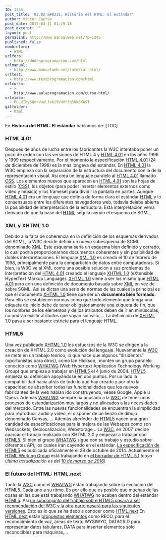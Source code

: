 ```yaml
---
ID: 1345
post_title: '03.02 &#8211; Historia del HTML: El estándar'
author: Víctor Cuervo
post_date: 2017-04-11 01:29:18
post_excerpt: ""
layout: post
permalink: http://www.manualweb.net/?p=1345
published: false
nombreforo:
  - HTML
urlforo:
  - http://dudasprogramacion.com/html
urlmanual:
  - http://www.manualweb.net/tutorial-html/
urltest:
  - http://www.testprogramacion.com/html
urlcurso:
  - >
    http://www.aulaprogramacion.com/curso-html/
urlvideo:
  - PLLVIhySQmrVaaLfsbi9VHVffq3Kk8KAST
gitfolder:
  - html
---
```

En **Historia del HTML: El estándar** hablamos de: [TOC] <a name="html4"></a>

### **HTML 4.01**

<span style="font-weight: 400">Después de años de lucha entre los fabricantes la W3C intentaba poner un poco de orden con las versiones de HTML 4 y </span>[<span style="font-weight: 400">HTML 4.01</span>][1]<span style="font-weight: 400"> en los años 1998 y 1999 respectivamente.</span> <span style="font-weight: 400">Por el momento la especificación </span>[<span style="font-weight: 400">HTML 4.01</span>][1]<span style="font-weight: 400"> (24 de diciembre de 1999) es la más longeva del estándar.</span> <span style="font-weight: 400">En </span>[<span style="font-weight: 400">HTML 4.01</span>][1]<span style="font-weight: 400"> la W3C empieza con la separación de la estructura del documento con la de la representación visual. Así crea un lenguaje paralelo al </span>[<span style="font-weight: 400">HTML 4.01</span>][1]<span style="font-weight: 400"> llamado </span>[<span style="font-weight: 400">CSS</span>][2]<span style="font-weight: 400">.</span> <span style="font-weight: 400">Los elementos nuevos que aparecen en </span>[<span style="font-weight: 400">HTML 4.01</span>][1]<span style="font-weight: 400"> son las hojas de estilo (</span>[<span style="font-weight: 400">CSS</span>][2]<span style="font-weight: 400">), los objetos (para poder insertar elementos externos como vídeo y música) y los frameset para dividir la pantalla en partes.</span> <span style="font-weight: 400">Aunque </span>[<span style="font-weight: 400">HTML 4.01</span>][1]<span style="font-weight: 400"> era un lenguaje que definía de forma clara el estándar </span>[<span style="font-weight: 400">HTML</span>][3]<span style="font-weight: 400"> y lo consensuaba entre los diferentes navegadores web, todavía dejaba abierta la posibilidad de interpretación de la estructura. Esta interpretación venía derivada de que la base del </span>[<span style="font-weight: 400">HTML</span>][3]<span style="font-weight: 400"> seguía siendo el esquema de SGML.</span> <a name="xml"></a>

### **XML y XHTML 1.0**

<span style="font-weight: 400">Debido a la falta de coherencia en la definición de los esquemas derivados del SGML, la W3C decide definir un nuevo subesquema de SGML denominado </span>[<span style="font-weight: 400">XML</span>][4]<span style="font-weight: 400">. Este esquema sería un esquema bien definido y cerrado, lo cual podría proporcionarnos documentos coherentes y sin posibilidad de dobles interpretaciones.</span> <span style="font-weight: 400">El lenguaje </span>[<span style="font-weight: 400">XML 1.0</span>][5]<span style="font-weight: 400"> es creado el 10 de febrero de 1998, principalmente para la compartición de datos entre computadoras.</span> <span style="font-weight: 400">Si bien, la W3C ve al XML como una posible solución a sus problemas de interpretación del </span>[<span style="font-weight: 400">HTML 4.01</span>][1]<span style="font-weight: 400"> creando el lenguaje </span>[<span style="font-weight: 400">XHTML 1.0</span>][6]<span style="font-weight: 400"> (eXtensible HyperText Markup Language).</span> [<span style="font-weight: 400">XHTML 1.0</span>][6]<span style="font-weight: 400"> viene a ser los mismo que </span>[<span style="font-weight: 400">HTML 4.01</span>][1]<span style="font-weight: 400"> pero con una definición de documento basada sobre </span>[<span style="font-weight: 400">XML</span>][4]<span style="font-weight: 400"> en vez de sobre SGML. Así se dictan una serie de normas de las cuales la principal es que el documento </span>[<span style="font-weight: 400">XHTML 1.0</span>][6]<span style="font-weight: 400"> tiene que ser un </span>**documento bien formado.**<span style="font-weight: 400"> Para ello se establecen normas como que todo elemento que tenga una etiqueta de inicio debe de tener obligatoriamente una etiqueta de fin, que los nombres de los elementos y de los atributos deben de ir en minúsculas, no podrán existir atributos que vayan sin valor,...</span> <span style="font-weight: 400">La definición de </span>[<span style="font-weight: 400">XHTML 1.0</span>][6]<span style="font-weight: 400"> pasa a ser bastante estricta para el lenguaje </span>[<span style="font-weight: 400">HTML</span>][3]<span style="font-weight: 400">.</span> <a name="html5"></a>

### **HTML5**

<span style="font-weight: 400">Una vez publicado </span>[<span style="font-weight: 400">XHTML 1.0</span>][6]<span style="font-weight: 400"> los esfuerzos de la W3C se dirigen a la creación de XHTML 2.0 como evolución del lenguaje.</span> <span style="font-weight: 400">Nuevamente la </span>[<span style="font-weight: 400">W3C</span>][7]<span style="font-weight: 400"> se mete en un trabajo teórico, lo que hace que algunos “disidentes” (oportunistas para otros), como Ian Hickson,  monten un grupo paralelo conocido como </span>[<span style="font-weight: 400">WHATWG</span>][8]<span style="font-weight: 400"> (Web Hypertext Application Technology Working Group) que empieza a trabajar en </span>[<span style="font-weight: 400">HTML5</span>][9]<span style="font-weight: 400"> el 4 junio de 2004.</span> [<span style="font-weight: 400">HTML5</span>][9]<span style="font-weight: 400"> empieza su definición apoyándose en dos puntos. Por un lado la compatibilidad hacía atrás de todo lo que hay creado y por otro la capacidad de absorber todas las funcionalidades que los nuevos fabricantes de la web habían ido construyendo, véase Google, Apple u Opera.</span> <span style="font-weight: 400">Además </span>[<span style="font-weight: 400">WHATWG</span>][8]<span style="font-weight: 400"> siempre ha acusado a la </span>[<span style="font-weight: 400">W3C</span>][7]<span style="font-weight: 400"> de tener unos procesos de estandarización muy largos y no alineados a las necesidades del mercado.</span> <span style="font-weight: 400">Entre las nuevas funcionalidades se encuentran la simplicidad para reproducir audio y vídeo, el disponer de un lienzo de dibujo denominado Canvas,.... Además alrededor de </span>[<span style="font-weight: 400">HTML5</span>][9]<span style="font-weight: 400"> nacen una gran cantidad de especificaciones para la mejora de las Webapps como son Websockets, Geolocalización, Webstorage,..</span> <span style="font-weight: 400">La </span>[<span style="font-weight: 400">W3C</span>][7]<span style="font-weight: 400">, en 2007, decide aparcar el trabajo realizado con XHTML 2.0 y empezar a trabajar con </span>[<span style="font-weight: 400">HTML5</span>][9]<span style="font-weight: 400">. Si bien el grupo </span>[<span style="font-weight: 400">WHATWG</span>][8]<span style="font-weight: 400"> sigue con su trabajo y estudio sobre diferentes API, los cuales irán cayendo en el estándar.</span> [<span style="font-weight: 400">La especificación de HTML5</span>][10]<span style="font-weight: 400"> es publicada oficialmente el 28 de octubre de 2014.</span> <span style="font-weight: 400">Actualmente el </span>[<span style="font-weight: 400">HTML Working Group</span>][11]<span style="font-weight: 400"> está trabajando en </span>[<span style="font-weight: 400">el borrador de HTML 5.1</span>][12] *<span style="font-weight: 400">(cuya última actualización es del </span>*[*<span style="font-weight: 400">10 de marzo de 2016</span>*][13]*<span style="font-weight: 400">).</span>* <a name="next"></a>

### **El futuro del HTML: HTML.next**

<span style="font-weight: 400">Tanto la </span>[<span style="font-weight: 400">W3C</span>][7]<span style="font-weight: 400"> como el </span>[<span style="font-weight: 400">WHATWG</span>][8]<span style="font-weight: 400"> están trabajando sobre la evolución del </span>[<span style="font-weight: 400">HTML5</span>][9]<span style="font-weight: 400">. Cada uno a su ritmo. Es por ello que es posible que muchas de las cosas en las que está trabajando </span>[<span style="font-weight: 400">WHATWG</span>][8]<span style="font-weight: 400"> no acaben dentro del estándar </span>[<span style="font-weight: 400">HTML5</span>][9]<span style="font-weight: 400">.</span> <span style="font-weight: 400">Así </span>[<span style="font-weight: 400">un subconjunto del trabajo sobre HTML5 pasará a ser recomendación del W3C y la otra parte pasará para las siguientes versiones</span>][14]<span style="font-weight: 400">. Esto es lo que se ha dado a conocer como </span>[<span style="font-weight: 400">HTML.next</span>][15] <span style="font-weight: 400">En </span>[<span style="font-weight: 400">HTML.next</span>][15]<span style="font-weight: 400"> están </span>[<span style="font-weight: 400">propuestos elementos</span>][16]<span style="font-weight: 400"> como RECO, para el reconocimiento de voz, áreas de texto WYSIWYG, DATAGRID para representar datos tabulares, DATA para insertar elementos sólo reconocibles para máquinas,...</span>

 [1]: http://www.w3.org/TR/REC-html40/
 [2]: http://www.manualweb.net/tutorial-css/
 [3]: http://www.manualweb.net/tutorial-html/
 [4]: http://www.manualweb.net/tutorial-xml/
 [5]: http://www.w3.org/TR/1998/REC-xml-19980210
 [6]: http://www.w3.org/TR/xhtml1/
 [7]: http://www.w3.org
 [8]: http://www.whatwg.org/
 [9]: http://www.w3.org/TR/html5/
 [10]: http://www.w3.org/TR/2014/REC-html5-20141028/
 [11]: http://www.w3.org/html/wg/
 [12]: https://www.w3.org/TR/2016/WD-html51-20160310/
 [13]: https://www.w3.org/blog/news/archives/5313
 [14]: http://www.w3.org/QA/2012/07/html5_and_htmlnext.html
 [15]: http://www.w3.org/wiki/HTML/next
 [16]: http://www.w3.org/html/wg/next/markup/